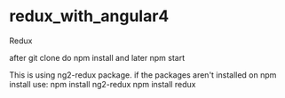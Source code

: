 # redux_with_angular4
Redux

after git clone
do npm install
and later npm start

This is using ng2-redux package.
if the packages aren't installed on npm install use:
npm install ng2-redux
npm install redux

